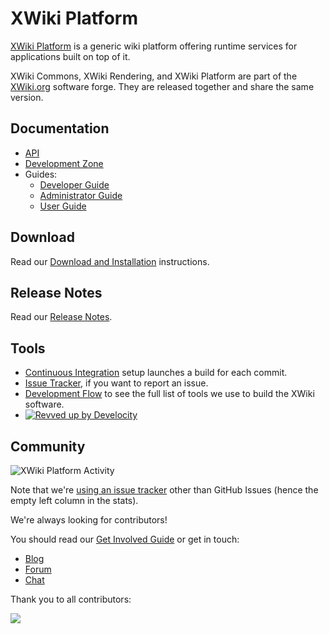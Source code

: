 # XWiki Platform

[XWiki Platform](https://www.xwiki.org/xwiki/bin/view/Documentation/) is a generic wiki platform offering runtime services for applications built on top of it.

XWiki Commons, XWiki Rendering, and XWiki Platform are part of the [XWiki.org](http://www.xwiki.org/) software forge. They are released together and share the same version.

## Documentation
* [API](https://www.xwiki.org/xwiki/bin/view/Documentation/DevGuide/API/)
* [Development Zone](https://dev.xwiki.org/xwiki/bin/view/Community/)
* Guides:
  * [Developer Guide](https://www.xwiki.org/xwiki/bin/view/Documentation/DevGuide/)
  * [Administrator Guide](https://www.xwiki.org/xwiki/bin/view/Documentation/AdminGuide/)
  * [User Guide](https://www.xwiki.org/xwiki/bin/view/Documentation/UserGuide/GettingStarted/)

## Download
Read our [Download and Installation](https://www.xwiki.org/xwiki/bin/view/Download/) instructions.

## Release Notes
Read our [Release Notes](https://www.xwiki.org/xwiki/bin/view/ReleaseNotes/).

## Tools
* [Continuous Integration](https://ci.xwiki.org/) setup launches a build for each commit.
* [Issue Tracker](https://jira.xwiki.org/browse/XWIKI), if you want to report an issue.
* [Development Flow](https://dev.xwiki.org/xwiki/bin/view/Community/DevelopmentPractices#HGeneralDevelopmentFlow) to see the full list of tools we use to build the XWiki software.
* [![Revved up by Develocity](https://img.shields.io/badge/Revved%20up%20by-Develocity-06A0CE?logo=Gradle&labelColor=02303A)](https://ge.xwiki.org/scans)

## Community

![XWiki Platform Activity](https://repobeats.axiom.co/api/embed/7d0980aec51d3e1b8622875db877a3eaacabe169.svg "XWiki Platform Activity")

Note that we're [using an issue tracker](https://jira.xwiki.org/browse/XWIKI) other than GitHub Issues (hence the empty left column in the stats).

We're always looking for contributors!

You should read our [Get Involved Guide](https://dev.xwiki.org/xwiki/bin/view/Community/Contributing) or get in touch:
* [Blog](https://www.xwiki.org/xwiki/bin/view/Blog/)
* [Forum](https://dev.xwiki.org/xwiki/bin/view/Community/Discuss)
* [Chat](https://dev.xwiki.org/xwiki/bin/view/Community/Chat)

Thank you to all contributors:

<a href="https://github.com/xwiki/xwiki-platform/graphs/contributors">
  <img src="https://contrib.rocks/image?repo=xwiki/xwiki-platform&max=5000" />
</a>
